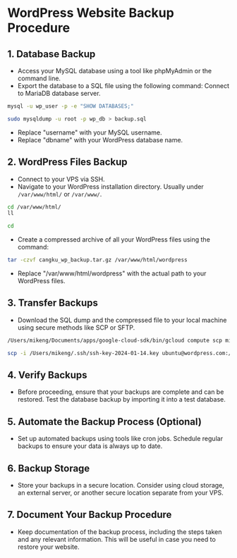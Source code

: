 # WordPress Website Backup Procedure

## 1. Database Backup

- Access your MySQL database using a tool like phpMyAdmin or the command line.
- Export the database to a SQL file using the following command:
Connect to MariaDB database server.

```bash
mysql -u wp_user -p -e "SHOW DATABASES;"
```
```bash
sudo mysqldump -u root -p wp_db > backup.sql
```

- Replace "username" with your MySQL username.
- Replace "dbname" with your WordPress database name.

## 2. WordPress Files Backup

- Connect to your VPS via SSH.
- Navigate to your WordPress installation directory. Usually under `/var/www/html/` or `/var/www/`.
```bash
cd /var/www/html/
ll
```
```bash
cd
```
- Create a compressed archive of all your WordPress files using the command:
```bash
tar -czvf cangku_wp_backup.tar.gz /var/www/html/wordpress
```

- Replace "/var/www/html/wordpress" with the actual path to your WordPress files.

## 3. Transfer Backups

- Download the SQL dump and the compressed file to your local machine using secure methods like SCP or SFTP.
```bash
/Users/mikeng/Documents/apps/google-cloud-sdk/bin/gcloud compute scp mikeng@wpfairprice:/home/mikeng/backup.sql /Users/mikeng/Downloads
```
```bash
scp -i /Users/mikeng/.ssh/ssh-key-2024-01-14.key ubuntu@wordpress.com:/home/ubuntu/cangku_wp_backup.tar.gz /Users/mikeng/Downloads/
```

## 4. Verify Backups

- Before proceeding, ensure that your backups are complete and can be restored. Test the database backup by importing it into a test database.

## 5. Automate the Backup Process (Optional)

- Set up automated backups using tools like cron jobs. Schedule regular backups to ensure your data is always up to date.

## 6. Backup Storage

- Store your backups in a secure location. Consider using cloud storage, an external server, or another secure location separate from your VPS.

## 7. Document Your Backup Procedure

- Keep documentation of the backup process, including the steps taken and any relevant information. This will be useful in case you need to restore your website.
